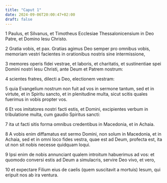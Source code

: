 ```yaml
---
title: "Caput 1"
date: 2024-09-06T20:00:47+02:00
draft: false
---
```



1 Paulus, et Silvanus, et Timotheus Ecclesiae Thessalonicensium in Deo Patre, et Domino Iesu Christo.

2 Gratia vobis, et pax. Gratias agimus Deo semper pro omnibus vobis, memoriam vestri facientes in orationibus nostris sine intermissione,

3 memores operis fidei vestrae, et laboris, et charitatis, et sustinentiae spei Domini nostri Iesu Christi, ante Deum et Patrem nostrum:

4 scientes fratres, dilecti a Deo, electionem vestram:

5 quia Evangelium nostrum non fuit ad vos in sermone tantum, sed et in virtute, et in Spiritu sancto, et in plenitudine multa, sicut scitis quales fuerimus in vobis propter vos.

6 Et vos imitatores nostri facti estis, et Domini, excipientes verbum in tribulatione multa, cum gaudio Spiritus sancti:

7 ita ut facti sitis forma omnibus credentibus in Macedonia, et in Achaia.

8 A vobis enim diffamatus est sermo Domini, non solum in Macedonia, et in Achaia, sed et in omni loco fides vestra, quae est ad Deum, profecta est, ita ut non sit nobis necesse quidquam loqui.

9 Ipsi enim de nobis annunciant qualem introitum habuerimus ad vos: et quomodo conversi estis ad Deum a simulacris, servire Deo vivo, et vero,

10 et expectare Filium eius de caelis (quem suscitavit a mortuis) Iesum, qui eripuit nos ab ira ventura.

